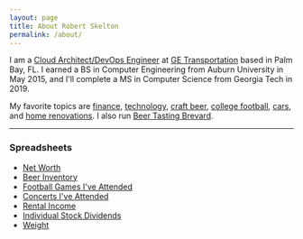 ```yaml
---
layout: page
title: About Robert Skelton
permalink: /about/
---
```


I am a [Cloud Architect/DevOps Engineer](https://www.linkedin.com/in/robertjskelton/) at [GE Transportation](https://www.getransportation.com) based in Palm Bay, FL. I earned a BS in Computer Engineering from Auburn University in May 2015, and I'll complete a MS in Computer Science from Georgia Tech in  2019.  

My favorite topics are [finance](https://rskelton.com/category/finance/), [technology](https://rskelton.com/category/tech/), [craft beer](beertastingbrevard.com), [college football](https://rskelton.com/football), [cars](https://rskelton.com/category/cars/), and [home renovations](https://rskelton.com/category/renovations/). I also run [Beer Tasting Brevard](https://beertastingbrevard.com).

----
### Spreadsheets
* [Net Worth](https://rskelton.com/nw)
* [Beer Inventory](https://beertastingbrevard.com/beer.html)
* [Football Games I've Attended](https://rskelton.com/football)
* [Concerts I've Attended](https://rskelton.com/concerts)
* [Rental Income](https://rskelton.com/rent)
* [Individual Stock Dividends](https://rskelton.com/dividends)
* [Weight](https://rskelton.com/weight)
